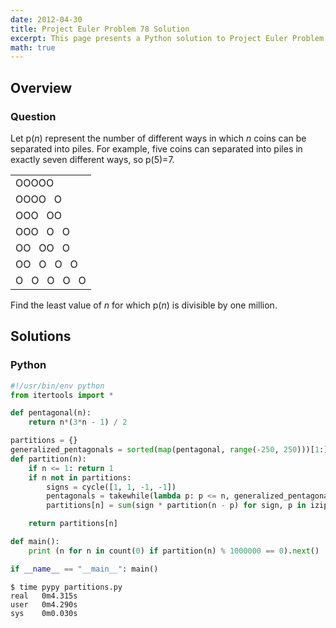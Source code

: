 ```yaml
---
date: 2012-04-30
title: Project Euler Problem 78 Solution
excerpt: This page presents a Python solution to Project Euler Problem 78.
math: true
---
```



## Overview


### Question

<p>Let p(<i>n</i>) represent the number of different ways in which <i>n</i> coins can be separated into piles. For example, five coins can separated into piles in exactly seven different ways, so p(5)=7.</p>
<div style="text-align:center;">
	<table cellspacing="0" cellpadding="10">
		<tbody><tr>
				<td>OOOOO</td>
			</tr>
			<tr>
				<td>OOOO&nbsp; &nbsp;O</td>
			</tr>
			<tr>
				<td>OOO&nbsp; &nbsp;OO</td>
			</tr>
			<tr>
				<td>OOO&nbsp; &nbsp;O&nbsp; &nbsp;O</td>
			</tr>
			<tr>
				<td>OO&nbsp; &nbsp;OO&nbsp; &nbsp;O</td>
			</tr>
			<tr>
				<td>OO&nbsp; &nbsp;O&nbsp; &nbsp;O&nbsp; &nbsp;O</td>
			</tr>
			<tr>
				<td>O&nbsp; &nbsp;O&nbsp; &nbsp;O&nbsp; &nbsp;O&nbsp; &nbsp;O</td>
			</tr>
	</tbody></table>
</div>
<p>Find the least value of <i>n</i> for which p(<i>n</i>) is divisible by one million.</p>







## Solutions

### Python

```python
#!/usr/bin/env python
from itertools import *

def pentagonal(n):
    return n*(3*n - 1) / 2

partitions = {}
generalized_pentagonals = sorted(map(pentagonal, range(-250, 250)))[1:]
def partition(n):
    if n <= 1: return 1
    if n not in partitions:
        signs = cycle([1, 1, -1, -1])
        pentagonals = takewhile(lambda p: p <= n, generalized_pentagonals)
        partitions[n] = sum(sign * partition(n - p) for sign, p in izip(signs, pentagonals))

    return partitions[n]

def main():
    print (n for n in count(0) if partition(n) % 1000000 == 0).next()

if __name__ == "__main__": main()
```


```
$ time pypy partitions.py
real   0m4.315s
user   0m4.290s
sys    0m0.030s
```


